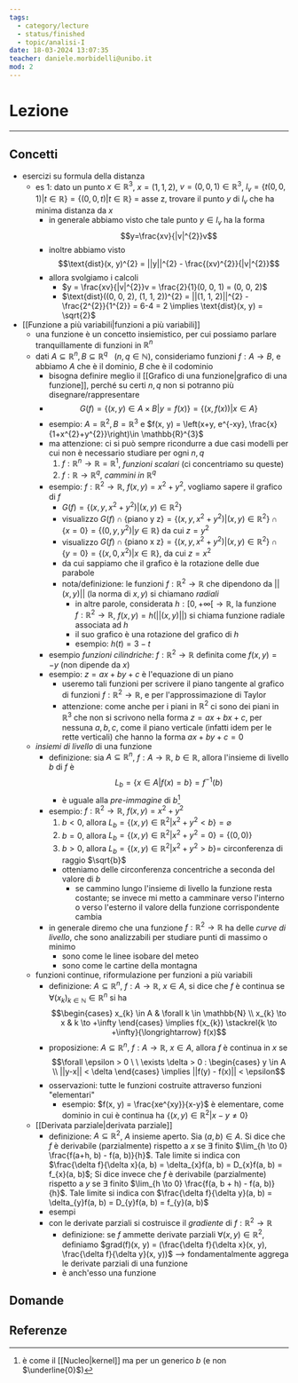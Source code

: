 ```yaml
---
tags:
  - category/lecture
  - status/finished
  - topic/analisi-I
date: 18-03-2024 13:07:35
teacher: daniele.morbidelli@unibo.it
mod: 2
---
```

# Lezione
---
## Concetti
- esercizi su formula della distanza
	- es 1: dato un punto $x \in \mathbb{R}^{3}$, $x = (1, 1, 2)$, $v = (0, 0, 1) \in \mathbb{R}^{3}$, $l_{v} = \{t(0, 0, 1) | t \in \mathbb{R}\} = \{(0, 0, t) | t \in \mathbb{R}\}$ = asse z, trovare il punto $y$ di $l_{v}$ che ha minima distanza da $x$
		- in generale abbiamo visto che tale punto $y \in l_{v}$ ha la forma $$y=\frac{xv}{|v|^{2}}v$$
		- inoltre abbiamo visto $$\text{dist}(x, y)^{2} = ||y||^{2} - \frac{(xv)^{2}}{|v|^{2}}$$
		- allora svolgiamo i calcoli
			- $y = \frac{xv}{|v|^{2}}v = \frac{2}{1}(0, 0, 1) = (0, 0, 2)$
			- $\text{dist}((0, 0, 2), (1, 1, 2))^{2} = ||(1, 1, 2)||^{2} - \frac{2^{2}}{1^{2}} = 6-4 = 2 \implies \text{dist}(x, y) = \sqrt{2}$
- [[Funzione a più variabili|funzioni a più variabili]]
	- una funzione è un concetto insiemistico, per cui possiamo parlare tranquillamente di funzioni in $\mathbb{R}^{n}$
	- dati $A \subseteq \mathbb{R}^{n}, B \subseteq \mathbb{R}^{q} \ \ \ (n, q \in \mathbb{N})$, consideriamo funzioni $f: A \to B$, e abbiamo $A$ che è il dominio, $B$ che è il codominio
		- bisogna definire meglio il [[Grafico di una funzione|grafico di una funzione]], perché su certi $n, q$ non si potranno più disegnare/rappresentare
		- $$G(f) = \{(x, y) \in A \times B | y = f(x)\} = \{(x, f(x)) | x \in A\}$$
		- esempio: $A = \mathbb{R}^{2}, B = \mathbb{R}^{3}$ e $f(x, y) = \left(x+y, e^{-xy}, \frac{x}{1+x^{2}+y^{2}}\right)\in \mathbb{R}^{3}$
		- ma attenzione: ci si può sempre ricondurre a due casi modelli per cui non è necessario studiare per ogni $n, q$
			1. $f: \mathbb{R}^{n} \to \mathbb{R}=\mathbb{R}^{1}$, _funzioni scalari_ (ci concentriamo su queste)
			2. $f: \mathbb{R} \to \mathbb{R}^{q}$, _cammini in $\mathbb{R}^{q}$_
		- esempio: $f: \mathbb{R}^{2} \to \mathbb{R}$, $f(x, y) = x^{2} + y^{2}$, vogliamo sapere il grafico di $f$
			- $G(f) = \{(x, y, x^{2}+y^{2}) | (x, y) \in \mathbb{R}^{2}\}$
			- visualizzo $G(f) \cap \{\text{piano y z}\} = \{(x, y, x^{2}+y^{2}) | (x, y) \in \mathbb{R}^{2}\} \cap \{x = 0\} = \{(0, y, y^{2}) | y \in \mathbb{R}\}$ da cui $z = y^{2}$
			- visualizzo $G(f) \cap \{\text{piano x z}\} = \{(x, y, x^{2}+y^{2}) | (x, y) \in \mathbb{R}^{2}\} \cap \{y = 0\} = \{(x, 0, x^{2}) | x \in \mathbb{R}\}$, da cui $z = x^{2}$
			- da cui sappiamo che il grafico è la rotazione delle due parabole
			- nota/definizione: le funzioni $f: \mathbb{R}^{2} \to \mathbb{R}$ che dipendono da $||(x, y)||$ (la norma di $x, y$) si chiamano _radiali_
				- in altre parole, considerata $h: [0, +\infty[ \to \mathbb{R}$, la funzione $f: \mathbb{R}^{2} \to \mathbb{R}$, $f(x, y) = h(||(x, y)||)$ si chiama funzione radiale associata ad $h$
				- il suo grafico è una rotazione del grafico di $h$
				- esempio: $h(t) = 3-t$
		- esempio _funzioni cilindriche_: $f: \mathbb{R}^{2} \to \mathbb{R}$ definita come $f(x, y) = -y$ (non dipende da $x$)
		- esempio: $z = ax+by+c$ è l'equazione di un piano
			- useremo tali funzioni per scrivere il piano tangente al grafico di funzioni $f: \mathbb{R}^{2} \to \mathbb{R}$, e per l'approssimazione di Taylor
			- attenzione: come anche per i piani in $\mathbb{R}^{2}$ ci sono dei piani in $\mathbb{R}^{3}$ che non si scrivono nella forma $z = ax+bx+c$, per nessuna $a, b, c$, come il piano verticale (infatti idem per le rette verticali) che hanno la forma $ax+by+c = 0$
	- _insiemi di livello_ di una funzione
		- definizione: sia $A \subseteq \mathbb{R}^{n}$, $f: A \to \mathbb{R}$, $b \in \mathbb{R}$, allora l'insieme di livello $b$ di $f$ è $$L_{b} = \{x \in A | f(x) = b\} = f^{-1}(b)$$
			- è uguale alla _pre-immagine_ di $b$[^1]
		- esempio: $f: \mathbb{R}^{2} \to \mathbb{R}$, $f(x, y) = x^{2} + y^{2}$
			1. $b < 0$, allora $L_{b} = \{(x, y) \in \mathbb{R}^{2} | x^{2}+y^{2} < b\} = \varnothing$
			2. $b = 0$, allora $L_{b} = \{(x, y) \in \mathbb{R}^{2} | x^{2}+y^{2} = 0\} = \{(0, 0)\}$
			3. $b > 0$, allora $L_{b} = \{(x, y) \in \mathbb{R}^{2} | x^{2}+y^{2} > b\} =$ circonferenza di raggio $\sqrt{b}$
			- otteniamo delle circonferenza concentriche a seconda del valore di $b$
				- se cammino lungo l'insieme di livello la funzione resta costante; se invece mi metto a camminare verso l'interno o verso l'esterno il valore della funzione corrispondente cambia
		- in generale diremo che una funzione $f: \mathbb{R}^{2} \to \mathbb{R}$ ha delle _curve di livello_, che sono analizzabili per studiare punti di massimo o minimo
			- sono come le linee isobare del meteo
			- sono come le cartine della montagna
	- funzioni continue, riformulazione per funzioni a più variabili
		- definizione: $A \subseteq \mathbb{R}^{n}$, $f: A \to \mathbb{R}$, $x \in A$, si dice che $f$ è continua se $\forall (x_{k})_{k \in \mathbb{N}} \in \mathbb{R}^{n}$ si ha $$\begin{cases} x_{k} \in A & \forall k \in \mathbb{N} \\ x_{k} \to x & k \to +\infty \end{cases} \implies f(x_{k}) \stackrel{k \to +\infty}{\longrightarrow} f(x)$$
		- proposizione: $A \subseteq \mathbb{R}^{n}$, $f: A \to \mathbb{R}$, $x \in A$, allora $f$ è continua in $x$ se $$\forall \epsilon > 0 \ \ \exists \delta > 0 : \begin{cases} y \in A \\ ||y-x|| < \delta \end{cases} \implies ||f(y) - f(x)|| < \epsilon$$
		- osservazioni: tutte le funzioni costruite attraverso funzioni "elementari"
			- esempio: $f(x, y) = \frac{xe^{xy}}{x-y}$ è elementare, come dominio in cui è continua ha $\{(x, y) \in \mathbb{R}^{2} | x-y \neq 0\}$
	- [[Derivata parziale|derivata parziale]]
		- definizione: $A \subseteq \mathbb{R}^{2}$, $A$ insieme aperto. Sia $(a, b) \in A$. Si dice che $f$ è derivabile (parzialmente) rispetto a $x$ se $\exists$ finito $\lim_{h \to 0} \frac{f(a+h, b) - f(a, b)}{h}$. Tale limite si indica con $\frac{\delta f}{\delta x}(a, b) = \delta_{x}f(a, b) = D_{x}f(a, b) = f_{x}(a, b)$; Si dice invece che $f$ è derivabile (parzialmente) rispetto a $y$ se $\exists$ finito $\lim_{h \to 0} \frac{f(a, b + h) - f(a, b)}{h}$. Tale limite si indica con $\frac{\delta f}{\delta y}(a, b) = \delta_{y}f(a, b) = D_{y}f(a, b) = f_{y}(a, b)$
		- esempi
		- con le derivate parziali si costruisce il _gradiente_ di $f: \mathbb{R}^{2} \to \mathbb{R}$
			- definizione: se $f$ ammette derivate parziali $\forall (x, y) \in \mathbb{R}^{2}$, definiamo $grad(f)(x, y) = (\frac{\delta f}{\delta x}(x, y), \frac{\delta f}{\delta y}(x, y))$ --> fondamentalmente aggrega le derivate parziali di una funzione
			- è anch'esso una funzione

## Domande

## Referenze
[^1]: è come il [[Nucleo|kernel]] ma per un generico $b$ (e non $\underline{0}$)